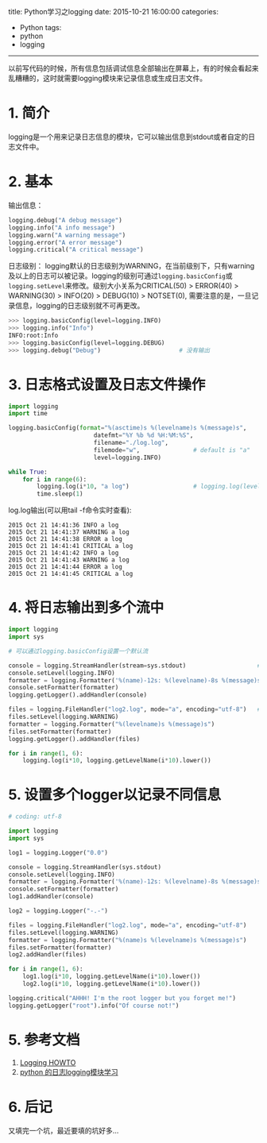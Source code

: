 title: Python学习之logging
date: 2015-10-21 16:00:00
categories:
- Python
tags:
- python
- logging

---

以前写代码的时候，所有信息包括调试信息全部输出在屏幕上，有的时候会看起来乱糟糟的，这时就需要logging模块来记录信息或生成日志文件。

<!-- more -->

# 1. 简介
logging是一个用来记录日志信息的模块，它可以输出信息到stdout或者自定的日志文件中。

# 2. 基本
输出信息：
```python
logging.debug("A debug message")
logging.info("A info message")
logging.warn("A warning message")
logging.error("A error message")
logging.critical("A critical message")
```

日志级别：
logging默认的日志级别为WARNING，在当前级别下，只有warning及以上的日志可以被记录。logging的级别可通过`logging.basicConfig`或`logging.setLevel`来修改。级别大小关系为CRITICAL(50) > ERROR(40) > WARNING(30) > INFO(20) > DEBUG(10) > NOTSET(0), 需要注意的是，一旦记录信息，logging的日志级别就不可再更改。
```python
>>> logging.basicConfig(level=logging.INFO)
>>> logging.info("Info")
INFO:root:Info
>>> logging.basicConfig(level=logging.DEBUG)
>>> logging.debug("Debug")                      # 没有输出
```

# 3. 日志格式设置及日志文件操作

```python
import logging
import time

logging.basicConfig(format="%(asctime)s %(levelname)s %(message)s",
                        datefmt="%Y %b %d %H:%M:%S",
                        filename="./log.log",
                        filemode="w",               # default is "a"
                        level=logging.INFO)

while True:
    for i in range(6):
        logging.log(i*10, "a log")                  # logging.log(level, msg)
        time.sleep(1)
```

log.log输出(可以用tail -f命令实时查看):
```
2015 Oct 21 14:41:36 INFO a log
2015 Oct 21 14:41:37 WARNING a log
2015 Oct 21 14:41:38 ERROR a log
2015 Oct 21 14:41:41 CRITICAL a log
2015 Oct 21 14:41:42 INFO a log
2015 Oct 21 14:41:43 WARNING a log
2015 Oct 21 14:41:44 ERROR a log
2015 Oct 21 14:41:45 CRITICAL a log
```

# 4. 将日志输出到多个流中
```python
import logging
import sys

# 可以通过logging.basicConfig设置一个默认流

console = logging.StreamHandler(stream=sys.stdout)                    # 默认流为sys.stderr
console.setLevel(logging.INFO)
formatter = logging.Formatter('%(name)-12s: %(levelname)-8s %(message)s')
console.setFormatter(formatter)
logging.getLogger().addHandler(console)

files = logging.FileHandler("log2.log", mode="a", encoding="utf-8")   # 设置文件流
files.setLevel(logging.WARNING)
formatter = logging.Formatter("%(levelname)s %(message)s")
files.setFormatter(formatter)
logging.getLogger().addHandler(files)

for i in range(1, 6):
    logging.log(i*10, logging.getLevelName(i*10).lower())

```

# 5. 设置多个logger以记录不同信息
```python
# coding: utf-8

import logging
import sys

log1 = logging.Logger("0.0")

console = logging.StreamHandler(sys.stdout)                               # 默认流为sys.stderr
console.setLevel(logging.INFO)
formatter = logging.Formatter('%(name)-12s: %(levelname)-8s %(message)s')
console.setFormatter(formatter)
log1.addHandler(console)

log2 = logging.Logger("-.-")

files = logging.FileHandler("log2.log", mode="a", encoding="utf-8")     # 设置文件流
files.setLevel(logging.WARNING)
formatter = logging.Formatter("%(name)s %(levelname)s %(message)s")
files.setFormatter(formatter)
log2.addHandler(files)

for i in range(1, 6):
    log1.log(i*10, logging.getLevelName(i*10).lower())
    log2.log(i*10, logging.getLevelName(i*10).lower())

logging.critical("AHHH! I'm the root logger but you forget me!")        # 默认使用logging时logger name为"root"
logging.getLogger("root").info("Of course not!")

```

# 5. 参考文档
1. [Logging HOWTO](https://docs.python.org/2.7/howto/logging.html)
2. [python 的日志logging模块学习](http://www.cnblogs.com/dkblog/archive/2011/08/26/2155018.html)

# 6. 后记
又填完一个坑，最近要填的坑好多…
